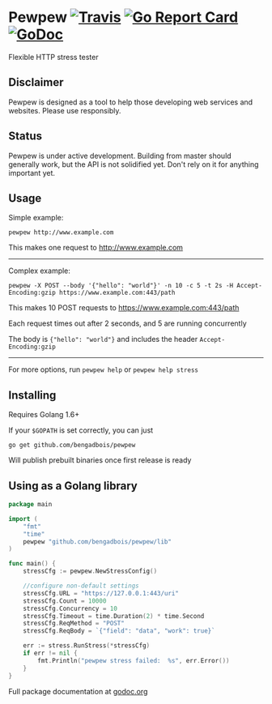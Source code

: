 # Pewpew [![Travis](https://img.shields.io/travis/bengadbois/pewpew.svg?branch=master&style=flat-square)](https://travis-ci.org/bengadbois/pewpew) [![Go Report Card](https://goreportcard.com/badge/github.com/bengadbois/pewpew?style=flat-square)](https://goreportcard.com/report/github.com/bengadbois/pewpew) [![GoDoc](https://img.shields.io/badge/godoc-reference-blue.svg?style=flat-square)](https://godoc.org/github.com/bengadbois/pewpew/lib)

Flexible HTTP stress tester

## Disclaimer
Pewpew is designed as a tool to help those developing web services and websites. Please use responsibly.

## Status
Pewpew is under active development. Building from master should generally work, but the API is not solidified yet. Don't rely on it for anything important yet.

## Usage
Simple example:
```
pewpew http://www.example.com
```
This makes one request to http://www.example.com

---

Complex example:
```
pewpew -X POST --body '{"hello": "world"}' -n 10 -c 5 -t 2s -H Accept-Encoding:gzip https://www.example.com:443/path
```
This makes 10 POST requests to https://www.example.com:443/path

Each request times out after 2 seconds, and 5 are running concurrently

The body is `{"hello": "world"}` and includes the header `Accept-Encoding:gzip`

---

For more options, run `pewpew help` or `pewpew help stress`

## Installing
Requires Golang 1.6+

If your `$GOPATH` is set correctly, you can just

```go get github.com/bengadbois/pewpew```

Will publish prebuilt binaries once first release is ready

## Using as a Golang library
```go
package main

import (
	"fmt"
	"time"
	pewpew "github.com/bengadbois/pewpew/lib"
)

func main() {
	stressCfg := pewpew.NewStressConfig()

	//configure non-default settings
	stressCfg.URL = "https://127.0.0.1:443/uri"
	stressCfg.Count = 10000
	stressCfg.Concurrency = 10
	stressCfg.Timeout = time.Duration(2) * time.Second
	stressCfg.ReqMethod = "POST"
	stressCfg.ReqBody = `{"field": "data", "work": true}`

	err := stress.RunStress(*stressCfg)
	if err != nil {
		fmt.Println("pewpew stress failed:  %s", err.Error())
	}
}
```
Full package documentation at [godoc.org](https://godoc.org/github.com/bengadbois/pewpew/lib)
